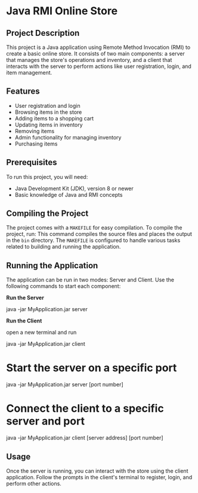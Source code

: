 # Java RMI Online Store 

## Project Description

This project is a Java application using Remote Method Invocation (RMI) to create a basic online store. It consists of two main components: a server that manages the store's operations and inventory, and a client that interacts with the server to perform actions like user registration, login, and item management.

## Features

- User registration and login
- Browsing items in the store
- Adding items to a shopping cart
- Updating items in inventory
- Removing items
- Admin functionality for managing inventory
- Purchasing items

## Prerequisites

To run this project, you will need:
- Java Development Kit (JDK), version 8 or newer
- Basic knowledge of Java and RMI concepts

## Compiling the Project

The project comes with a `MAKEFILE` for easy compilation. To compile the project, run:
This command compiles the source files and places the output in the `bin` directory. The `MAKEFILE` is configured to handle various tasks related to building and running the application.

## Running the Application
The application can be run in two modes: Server and Client. Use the following commands to start each component:

**Run the Server**

java -jar MyApplication.jar server

**Run the Client**

open a new terminal and run 

java -jar MyApplication.jar client

# Start the server on a specific port
java -jar MyApplication.jar server [port number]

# Connect the client to a specific server and port
java -jar MyApplication.jar client [server address] [port number]


## Usage
Once the server is running, you can interact with the store using the client application. Follow the prompts in the client's terminal to register, login, and perform other actions.
